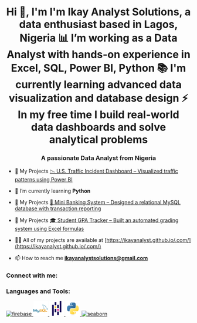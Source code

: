 <h1 align="center">Hi 👋, I'm I'm Ikay Analyst Solutions, a data enthusiast based in Lagos, Nigeria 📊 I’m working as a Data Analyst with hands-on experience in Excel, SQL, Power BI, Python 📚 I'm currently learning advanced data visualization and database design ⚡ In my free time I build real-world data dashboards and solve analytical problems</h1>
<h3 align="center">A passionate Data Analyst from Nigeria</h3>

- 🔭 My Projects [📉 U.S. Traffic Incident Dashboard – Visualized traffic patterns using Power BI](https://github.com/IkayAnalyst/US-accident-data-analysis/blob/master/OneDrive/Documentos/Power%20BI/US%20Accidents%20Analysis.pbix)

- 🌱 I’m currently learning **Python**

- 🔭 My Projects [🏦 Mini Banking System – Designed a relational MySQL database with transaction reporting](https://github.com/IkayAnalyst/-Mini-Banking-System-Using-MySQL)

- 🔭 My Projects [🎓 Student GPA Tracker – Built an automated grading system using Excel formulas](https://github.com/IkayAnalyst/Student-result-GPA-tracker/blob/main/Student%20Result%20GPA%20Tracker.xlsx)

- 👨‍💻 All of my projects are available at [https://ikayanalyst.github.io/.com/](https://ikayanalyst.github.io/.com/)

- 📫 How to reach me **ikayanalystsolutions@gmail.com**

<h3 align="left">Connect with me:</h3>
<p align="left">
</p>

<h3 align="left">Languages and Tools:</h3>
<p align="left"> <a href="https://firebase.google.com/" target="_blank" rel="noreferrer"> <img src="https://www.vectorlogo.zone/logos/firebase/firebase-icon.svg" alt="firebase" width="40" height="40"/> </a> <a href="https://www.mysql.com/" target="_blank" rel="noreferrer"> <img src="https://raw.githubusercontent.com/devicons/devicon/master/icons/mysql/mysql-original-wordmark.svg" alt="mysql" width="40" height="40"/> </a> <a href="https://pandas.pydata.org/" target="_blank" rel="noreferrer"> <img src="https://raw.githubusercontent.com/devicons/devicon/2ae2a900d2f041da66e950e4d48052658d850630/icons/pandas/pandas-original.svg" alt="pandas" width="40" height="40"/> </a> <a href="https://www.python.org" target="_blank" rel="noreferrer"> <img src="https://raw.githubusercontent.com/devicons/devicon/master/icons/python/python-original.svg" alt="python" width="40" height="40"/> </a> <a href="https://seaborn.pydata.org/" target="_blank" rel="noreferrer"> <img src="https://seaborn.pydata.org/_images/logo-mark-lightbg.svg" alt="seaborn" width="40" height="40"/> </a> </p>
